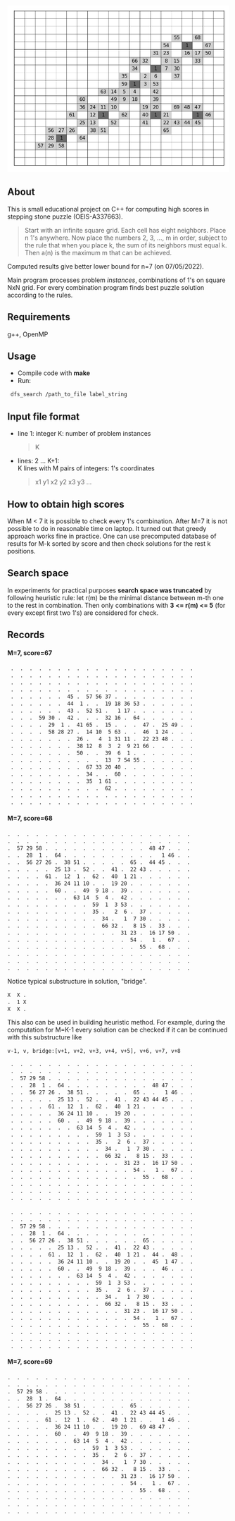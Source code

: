 ![ProjectLogo](7_69.png)

## About
This is small educational project on C++ for computing high scores in stepping stone puzzle (OEIS-A337663).
> Start with an infinite square grid. Each cell has eight neighbors. Place n 1's anywhere. Now place the numbers 2, 3, ..., m in order, subject to the rule that when you place k, the sum of its neighbors must equal k. Then a(n) is the maximum m that can be achieved.

Computed results give better lower bound for n=7 (on 07/05/2022).

Main program processes problem *instances*, combinations of 1's on square NxN grid. For every combination program finds best puzzle solution according to the rules.

## Requirements
g++, OpenMP

## Usage
- Compile code with **make**
- Run:
```sh
 dfs_search /path_to_file label_string
```   

## Input file format
- line 1:
  integer K: number of problem instances
  > K
- lines: 2 ... K+1:   
K lines with M pairs of integers: 1's coordinates
   > x1 y1 x2 y2 x3 y3 ...

## How to obtain high scores
When M < 7 it is possible to check every 1's combination.
After M=7 it is not possible to do in reasonable time on laptop.
It turned out that greedy approach works fine in practice.
One can use precomputed database of results for M-k sorted by score and then check solutions for the rest k positions.

## Search space
In experiments for practical purposes **search space was truncated** by following heuristic rule:
let r(m) be the minimal distance between m-th one to the rest in combination.
Then only combinations with **3 <= r(m) <= 5** (for every except first two 1's) are considered for check.

## Records
#### M=7, score=67
```
 .  .  .  .  .  .  .  .  .  .  .  .  .  .  .  .  .  .  .  .
 .  .  .  .  .  .  .  .  .  .  .  .  .  .  .  .  .  .  .  .
 .  .  .  .  .  .  .  .  .  .  .  .  .  .  .  .  .  .  .  .
 .  .  .  .  .  .  .  .  .  .  .  .  .  .  .  .  .  .  .  .
 .  .  .  .  .  .  45 .  57 56 37 .  .  .  .  .  .  .  .  .
 .  .  .  .  .  .  44  1 .  .  19 18 36 53 .  .  .  .  .  .
 .  .  .  .  .  .  43 .  52 51 .   1 17 .  .  .  .  .  .  .
 .  .  .  59 30 .  42 .  .  .  32 16 .  64 .  .  .  .  .  .
 .  .  .  .  29  1 .  41 65 .  15 .  .  .  47 .  25 49 .  .
 .  .  .  .  58 28 27 .  14 10  5 63 .  .  46  1 24 .  .  .
 .  .  .  .  .  .  .  26 .   4  1 31 11 .  22 23 48 .  .  .
 .  .  .  .  .  .  .  38 12  8  3  2  9 21 66 .  .  .  .  .
 .  .  .  .  .  .  .  50 .  .  39  6  1 .  .  .  .  .  .  .
 .  .  .  .  .  .  .  .  .  .  13  7 54 55 .  .  .  .  .  .
 .  .  .  .  .  .  .  .  67 33 20 40 .  .  .  .  .  .  .  .
 .  .  .  .  .  .  .  .  34 .  .  60 .  .  .  .  .  .  .  .
 .  .  .  .  .  .  .  .  35  1 61 .  .  .  .  .  .  .  .  .
 .  .  .  .  .  .  .  .  .  .  62 .  .  .  .  .  .  .  .  .
 .  .  .  .  .  .  .  .  .  .  .  .  .  .  .  .  .  .  .  .
 .  .  .  .  .  .  .  .  .  .  .  .  .  .  .  .  .  .  .  .
```
#### M=7, score=68
```
.  .  .  .  .  .  .  .  .  .  .  .  .  .  .  .  .  .  .  .
.  .  .  .  .  .  .  .  .  .  .  .  .  .  .  .  .  .  .  .
.  57 29 58 .  .  .  .  .  .  .  .  .  .  .  48 47 .  .  .
.  .  28  1 .  64 .  .  .  .  .  .  .  .  .  .   1 46 .  .
.  .  56 27 26 .  38 51 .  .  .  .  .  65 .  44 45 .  .  .
.  .  .  .  .  25 13 .  52 .  .  41 .  22 43 .  .  .  .  .
.  .  .  .  61 .  12  1 .  62 .  40  1 21 .  .  .  .  .  .
.  .  .  .  .  36 24 11 10 .  .  19 20 .  .  .  .  .  .  .
.  .  .  .  .  60 .  .  49  9 18 .  39 .  .  .  .  .  .  .
.  .  .  .  .  .  .  63 14  5  4 .  42 .  .  .  .  .  .  .
.  .  .  .  .  .  .  .  .  59  1  3 53 .  .  .  .  .  .  .
.  .  .  .  .  .  .  .  .  35 .   2  6 .  37 .  .  .  .  .
.  .  .  .  .  .  .  .  .  .  34 .   1  7 30 .  .  .  .  .
.  .  .  .  .  .  .  .  .  .  66 32 .   8 15 .  33 .  .  .
.  .  .  .  .  .  .  .  .  .  .  .  31 23 .  16 17 50 .  .
.  .  .  .  .  .  .  .  .  .  .  .  .  54 .   1 .  67 .  .
.  .  .  .  .  .  .  .  .  .  .  .  .  .  55 .  68 .  .  .
.  .  .  .  .  .  .  .  .  .  .  .  .  .  .  .  .  .  .  .
.  .  .  .  .  .  .  .  .  .  .  .  .  .  .  .  .  .  .  .
.  .  .  .  .  .  .  .  .  .  .  .  .  .  .  .  .  .  .  .
```
Notice typical substructure in solution, "bridge".
```
X  X .
.  1 X
X  X .
```
This also can be used in building heuristic method.
For example, during the computation for M=K-1 every solution can be checked
if it can be continued with this substructure like

```
v-1, v, bridge:[v+1, v+2, v+3, v+4, v+5], v+6, v+7, v+8
```

```
 .  .  .  .  .  .  .  .  .  .  .  .  .  .  .  .  .  .  .  .
 .  .  .  .  .  .  .  .  .  .  .  .  .  .  .  .  .  .  .  .
 .  57 29 58 .  .  .  .  .  .  .  .  .  .  .  .  .  .  .  .
 .  .  28  1 .  64 .  .  .  .  .  .  .  .  .  48 47 .  .  .
 .  .  56 27 26 .  38 51 .  .  .  .  .  65 .  .   1 46 .  .
 .  .  .  .  .  25 13 .  52 .  .  41 .  22 43 44 45 .  .  .
 .  .  .  .  61 .  12  1 .  62 .  40  1 21 .  .  .  .  .  .
 .  .  .  .  .  36 24 11 10 .  .  19 20 .  .  .  .  .  .  .
 .  .  .  .  .  60 .  .  49  9 18 .  39 .  .  .  .  .  .  .
 .  .  .  .  .  .  .  63 14  5  4 .  42 .  .  .  .  .  .  .
 .  .  .  .  .  .  .  .  .  59  1  3 53 .  .  .  .  .  .  .
 .  .  .  .  .  .  .  .  .  35 .   2  6 .  37 .  .  .  .  .
 .  .  .  .  .  .  .  .  .  .  34 .   1  7 30 .  .  .  .  .
 .  .  .  .  .  .  .  .  .  .  66 32 .   8 15 .  33 .  .  .
 .  .  .  .  .  .  .  .  .  .  .  .  31 23 .  16 17 50 .  .
 .  .  .  .  .  .  .  .  .  .  .  .  .  54 .   1 .  67 .  .
 .  .  .  .  .  .  .  .  .  .  .  .  .  .  55 .  68 .  .  .
 .  .  .  .  .  .  .  .  .  .  .  .  .  .  .  .  .  .  .  .
 .  .  .  .  .  .  .  .  .  .  .  .  .  .  .  .  .  .  .  .
 .  .  .  .  .  .  .  .  .  .  .  .  .  .  .  .  .  .  .  .

 .  .  .  .  .  .  .  .  .  .  .  .  .  .  .  .  .  .  .  .
 .  .  .  .  .  .  .  .  .  .  .  .  .  .  .  .  .  .  .  .
 .  57 29 58 .  .  .  .  .  .  .  .  .  .  .  .  .  .  .  .
 .  .  28  1 .  64 .  .  .  .  .  .  .  .  .  .  .  .  .  .
 .  .  56 27 26 .  38 51 .  .  .  .  .  .  65 .  .  .  .  .
 .  .  .  .  .  25 13 .  52 .  .  41 .  22 43 .  .  .  .  .
 .  .  .  .  61 .  12  1 .  62 .  40  1 21 .  44 .  48 .  .
 .  .  .  .  .  36 24 11 10 .  .  19 20 .  .  45  1 47 .  .
 .  .  .  .  .  60 .  .  49  9 18 .  39 .  .  .  46 .  .  .
 .  .  .  .  .  .  .  63 14  5  4 .  42 .  .  .  .  .  .  .
 .  .  .  .  .  .  .  .  .  59  1  3 53 .  .  .  .  .  .  .
 .  .  .  .  .  .  .  .  .  35 .   2  6 .  37 .  .  .  .  .
 .  .  .  .  .  .  .  .  .  .  34 .   1  7 30 .  .  .  .  .
 .  .  .  .  .  .  .  .  .  .  66 32 .   8 15 .  33 .  .  .
 .  .  .  .  .  .  .  .  .  .  .  .  31 23 .  16 17 50 .  .
 .  .  .  .  .  .  .  .  .  .  .  .  .  54 .   1 .  67 .  .
 .  .  .  .  .  .  .  .  .  .  .  .  .  .  55 .  68 .  .  .
 .  .  .  .  .  .  .  .  .  .  .  .  .  .  .  .  .  .  .  .
 .  .  .  .  .  .  .  .  .  .  .  .  .  .  .  .  .  .  .  .
 .  .  .  .  .  .  .  .  .  .  .  .  .  .  .  .  .  .  .  .
```
#### M=7, score=69
 ```
 .  .  .  .  .  .  .  .  .  .  .  .  .  .  .  .  .  .  .  .
 .  .  .  .  .  .  .  .  .  .  .  .  .  .  .  .  .  .  .  .
 .  57 29 58 .  .  .  .  .  .  .  .  .  .  .  .  .  .  .  .
 .  .  28  1 .  64 .  .  .  .  .  .  .  .  .  .  .  .  .  .
 .  .  56 27 26 .  38 51 .  .  .  .  .  65 .  .  .  .  .  .
 .  .  .  .  .  25 13 .  52 .  .  41 .  22 43 44 45 .  .  .
 .  .  .  .  61 .  12  1 .  62 .  40  1 21 .  .   1 46 .  .
 .  .  .  .  .  36 24 11 10 .  .  19 20 .  69 48 47 .  .  .
 .  .  .  .  .  60 .  .  49  9 18 .  39 .  .  .  .  .  .  .
 .  .  .  .  .  .  .  63 14  5  4 .  42 .  .  .  .  .  .  .
 .  .  .  .  .  .  .  .  .  59  1  3 53 .  .  .  .  .  .  .
 .  .  .  .  .  .  .  .  .  35 .   2  6 .  37 .  .  .  .  .
 .  .  .  .  .  .  .  .  .  .  34 .   1  7 30 .  .  .  .  .
 .  .  .  .  .  .  .  .  .  .  66 32 .   8 15 .  33 .  .  .
 .  .  .  .  .  .  .  .  .  .  .  .  31 23 .  16 17 50 .  .
 .  .  .  .  .  .  .  .  .  .  .  .  .  54 .   1 .  67 .  .
 .  .  .  .  .  .  .  .  .  .  .  .  .  .  55 .  68 .  .  .
 .  .  .  .  .  .  .  .  .  .  .  .  .  .  .  .  .  .  .  .
 .  .  .  .  .  .  .  .  .  .  .  .  .  .  .  .  .  .  .  .
 .  .  .  .  .  .  .  .  .  .  .  .  .  .  .  .  .  .  .  .
```

